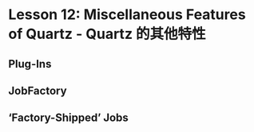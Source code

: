 # Lesson 12: Miscellaneous Features of Quartz - Quartz 的其他特性

## Plug-Ins


## JobFactory


## ‘Factory-Shipped’ Jobs